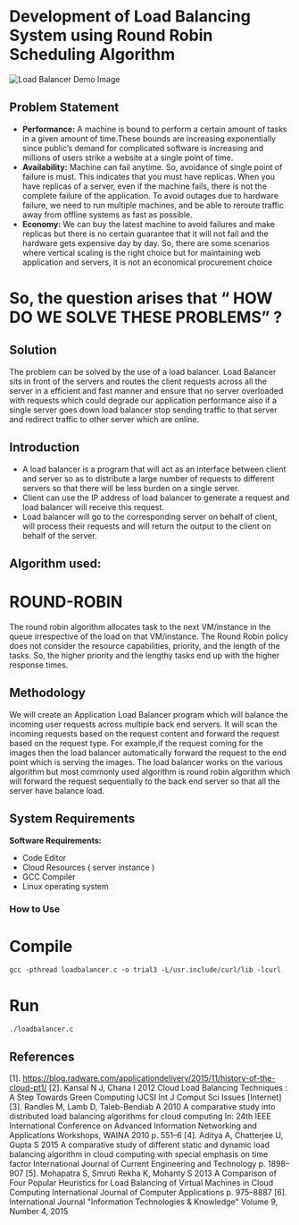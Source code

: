 # Development of Load Balancing System using Round Robin Scheduling Algorithm

![Load Balancer Demo Image](https://i0.wp.com/gbhackers.com/wp-content/uploads/2018/12/Load-Balancer.jpg?w=759&ssl=1)

## Problem Statement

* __Performance:__ A machine is bound to perform a certain amount of tasks in a given amount of time.These bounds are increasing exponentially since public’s demand for complicated software is increasing and millions of users strike a website at a single point of time. 
* __Availability:__ Machine can fail anytime. So, avoidance of single point of failure is must. This indicates that you must have replicas. When you have replicas of a server, even if the machine fails, there is not the complete failure of the application. To avoid outages due to hardware failure, we need to run multiple machines, and be able to reroute traffic away from offline systems as fast as possible.
* __Economy:__ We can buy the latest machine to avoid failures and make replicas but there is no certain guarantee that it will not fail and the hardware gets expensive day by day. So, there are some scenarios where vertical scaling is the right choice but for maintaining web application and servers, it is not an economical procurement choice
#     So, the question arises that __“ HOW DO WE SOLVE THESE PROBLEMS” ?__

## Solution

The problem can be solved by the use of a load balancer. Load Balancer sits in front of the servers and routes the client requests across all the server in a efficient and fast manner and ensure that no server overloaded with requests which could degrade our application performance also if a single server goes down load balancer stop sending traffic to that server and redirect traffic to other server which are online.


## Introduction

* A load balancer is a program that will act as an interface between client and server so as to distribute a large number of requests to different servers so that there will be less burden on a single server.
* Client can use the IP address of load balancer to generate a request and load balancer will receive this request.
* Load balancer will go to the corresponding server on behalf of client, will process their requests and will return the output to the client on behalf of the server. 

## Algorithm used:
# ROUND-ROBIN

The round robin algorithm allocates task to the next VM/instance in the queue irrespective of the load on that VM/instance. The Round Robin policy does not consider the resource capabilities, priority, and the length of the tasks. So, the higher priority and the lengthy tasks end up with the higher response times.

## Methodology

We will create an Application Load Balancer program which will balance the incoming user requests across multiple back end servers. It will scan the incoming requests based on the request content and forward the request based on the request type.
For example,if the request coming for the images then the load balancer automatically forward the request to the end point which is serving the images.
The load balancer works on the various algorithm but most commonly used algorithm is round robin algorithm which will forward the request sequentially to the back end server so that all the server have balance load.

## System Requirements
**Software Requirements:**
* Code Editor
* Cloud Resources ( server instance )
* GCC Compiler
* Linux operating system

### How to Use

# Compile
```
gcc -pthread loadbalancer.c -o trial3 -L/usr.include/curl/lib -lcurl
```

# Run 
```
./loadbalancer.c
```

## References
[1]. https://blog.radware.com/applicationdelivery/2015/11/history-of-the-cloud-pt1/ 
[2]. Kansal N J, Chana I 2012 Cloud Load Balancing Techniques : A Step Towards Green Computing IJCSI Int J Comput Sci Issues [Internet]
[3]. Randles M, Lamb D, Taleb-Bendiab A 2010 A comparative study into distributed load balancing algorithms for cloud computing In: 24th IEEE International Conference on Advanced Information Networking and Applications Workshops, WAINA 2010 p. 551–6
[4]. Aditya A, Chatterjee U, Gupta S 2015 A comparative study of different static and dynamic load balancing algorithm in cloud computing with special emphasis on time factor International Journal of Current Engineering and Technology p. 1898–907
[5]. Mohapatra S, Smruti Rekha K, Mohanty S 2013 A Comparison of Four Popular Heuristics for Load Balancing of Virtual Machines in Cloud Computing International Journal of Computer Applications p. 975–8887
[6]. International Journal "Information Technologies & Knowledge" Volume 9, Number 4, 2015
